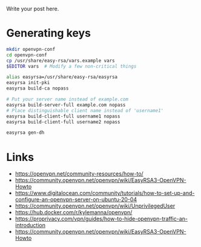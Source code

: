 Write your post here.

# Generating keys

```sh
mkdir openvpn-conf
cd openvpn-conf
cp /usr/share/easy-rsa/vars.example vars
$EDITOR vars  # Modify a few non-critical things

alias easyrsa=/usr/share/easy-rsa/easyrsa
easyrsa init-pki
easyrsa build-ca nopass

# Put your server name instead of example.com
easyrsa build-server-full example.com nopass
# Place distinguishable client name instead of 'username1'
easyrsa build-client-full username1 nopass
easyrsa build-client-full username2 nopass

easyrsa gen-dh
```

# Links

* https://openvpn.net/community-resources/how-to/
* https://community.openvpn.net/openvpn/wiki/EasyRSA3-OpenVPN-Howto
* https://www.digitalocean.com/community/tutorials/how-to-set-up-and-configure-an-openvpn-server-on-ubuntu-20-04
* https://community.openvpn.net/openvpn/wiki/UnprivilegedUser
* https://hub.docker.com/r/kylemanna/openvpn/
* https://proprivacy.com/vpn/guides/how-to-hide-openvpn-traffic-an-introduction
* https://community.openvpn.net/openvpn/wiki/EasyRSA3-OpenVPN-Howto